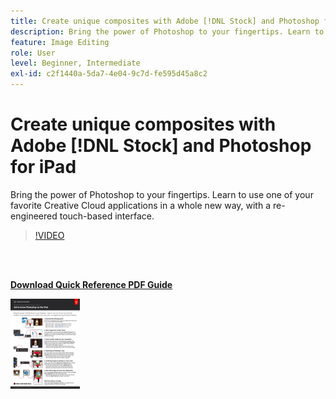 ```yaml
---
title: Create unique composites with Adobe [!DNL Stock] and Photoshop for iPad
description: Bring the power of Photoshop to your fingertips. Learn to use one of your favorite Creative Cloud applications in a whole new way, with a re-engineered touch-based interface
feature: Image Editing
role: User
level: Beginner, Intermediate
exl-id: c2f1440a-5da7-4e04-9c7d-fe595d45a8c2
---
```

# Create unique composites with Adobe [!DNL Stock] and Photoshop for iPad

Bring the power of Photoshop to your fingertips. Learn to use one of your favorite Creative Cloud applications in a whole new way, with a re-engineered touch-based interface.

>[!VIDEO](https://video.tv.adobe.com/v/331004?hidetitle=true)

<br>&nbsp;

[**Download Quick Reference PDF Guide**](../quick-reference/GettoknowPhotoshopontheiPad.pdf)

[![Image of first page of quick reference guide](assets/GettoknowPhotoshopontheiPadPage1.png)](../quick-reference/GettoknowPhotoshopontheiPad.pdf)
